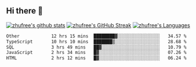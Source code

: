 ## Hi there 👋
[![zhufree's github stats](https://github-readme-stats.vercel.app/api?username=zhufree&show_icons=true&count_private=true)](https://github.com/anuraghazra/github-readme-stats)
[![zhufree's GitHub Streak](https://streak-stats.demolab.com/?user=zhufree)](https://git.io/streak-stats)
[![zhufree's Languages](https://github-readme-stats.vercel.app/api/top-langs/?username=zhufree&layout=compact&langs_count=10)](https://github.com/anuraghazra/github-readme-stats)
<!--START_SECTION:waka-->

```txt
Other            12 hrs 15 mins  ████████▓░░░░░░░░░░░░░░░░   34.57 %
TypeScript       10 hrs 10 mins  ███████▒░░░░░░░░░░░░░░░░░   28.68 %
SQL              3 hrs 49 mins   ██▓░░░░░░░░░░░░░░░░░░░░░░   10.79 %
JavaScript       2 hrs 34 mins   █▓░░░░░░░░░░░░░░░░░░░░░░░   07.26 %
HTML             2 hrs 12 mins   █▓░░░░░░░░░░░░░░░░░░░░░░░   06.24 %
```

<!--END_SECTION:waka-->

<!--
**zhufree/zhufree** is a ✨ _special_ ✨ repository because its `README.md` (this file) appears on your GitHub profile.

Here are some ideas to get you started:

- 🔭 I’m currently working on ...
- 🌱 I’m currently learning ...
- 👯 I’m looking to collaborate on ...
- 🤔 I’m looking for help with ...
- 💬 Ask me about ...
- 📫 How to reach me: ...
- 😄 Pronouns: ...
- ⚡ Fun fact: ...
-->
